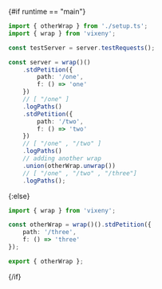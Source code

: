 <script>
    export let runtime = "main";
</script>

{#if runtime == "main"}

```ts
import { otherWrap } from './setup.ts';
import { wrap } from 'vixeny';

const testServer = server.testRequests();

const server = wrap()()
	.stdPetition({
		path: '/one',
		f: () => 'one'
	})
	// [ "/one" ]
	.logPaths()
	.stdPetition({
		path: '/two',
		f: () => 'two'
	})
	// [ "/one" , "/two" ]
	.logPaths()
	// adding another wrap
	.union(otherWrap.unwrap())
	// [ "/one" , "/two" , "/three"]
	.logPaths();
```

{:else}

```ts
import { wrap } from 'vixeny';

const otherWrap = wrap()().stdPetition({
	path: '/three',
	f: () => 'three'
});

export { otherWrap };
```

{/if}
